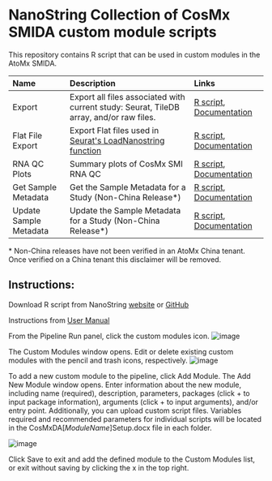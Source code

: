 NanoString Collection of CosMx SMIDA custom module scripts
=================
This repository contains R script that can be used in custom modules in the AtoMx SMIDA.
 

| Name              | Description                                                                                                                                                                                                                                                                                                                                                                                                                                         |Links|
| :---------------- | :-------------------------------------------------------------------------------------------------------------------------------------------------------------------------------------------------------------------------------------------------------------------------------------------------------------------------------------------------------------------------------------------------------------------------------------------------- |:------------------------|
| Export     | Export all files associated with current study: Seurat, TileDB array, and/or raw files.| [R script](https://github.com/Nanostring-Biostats/CosMxDACustomModules/blob/main/Export/CosMxDAExport.R), [Documentation](https://github.com/Nanostring-Biostats/CosMxDACustomModules/blob/main/Export/CosMxDAExportSetup.docx) | 
| Flat File Export     | Export Flat files used in [Seurat's LoadNanostring function](https://satijalab.org/seurat/articles/spatial_vignette_2#human-lung-nanostring-cosmx-spatial-molecular-imager)| [R script](https://github.com/Nanostring-Biostats/CosMxDACustomModules/blob/main/flatFileExport/flatFileExport.R), [Documentation](https://github.com/Nanostring-Biostats/CosMxDACustomModules/blob/main/flatFileExport/CosMxDAFlatFileExportSetup.docx) |  
| RNA QC Plots     | Summary plots of CosMx SMI RNA QC | [R script](https://github.com/Nanostring-Biostats/CosMxDACustomModules/blob/main/RNAQCPlots/QC_Module_Flowcell_Plots.R), [Documentation](https://github.com/Nanostring-Biostats/CosMxDACustomModules/blob/main/RNAQCPlots/CosMxDA_RNAQCPlotSetup.docx) | 
| Get Sample Metadata    | Get the Sample Metadata for a Study (Non-China Release*) | [R script](https://github.com/Nanostring-Biostats/CosMxDACustomModules/blob/main/SampleMetadata/GetSampleMetadata.R), [Documentation](https://github.com/Nanostring-Biostats/CosMxDACustomModules/blob/main/SampleMetadata/CosMxDAGetSampleMetadataSetup.docx) |
| Update Sample Metadata    | Update the Sample Metadata for a Study (Non-China Release*) | [R script](https://github.com/Nanostring-Biostats/CosMxDACustomModules/blob/main/SampleMetadata/UpdateSampleMetadata.R), [Documentation](https://github.com/Nanostring-Biostats/CosMxDACustomModules/blob/main/SampleMetadata/CosMxDAUpdateSampleMetadataSetup.docx) | 

\* Non-China releases have not been verified in an AtoMx China tenant. Once verified on a China tenant this disclaimer will be removed.  

## Instructions: 
Download R script from NanoString [website](https://nanostring.com/) or [GitHub](https://github.com/Nanostring-Biostats/CosMxDACustomModules) 

Instructions from [User Manual](https://university.nanostring.com/cosmx-smi-data-analysis-user-manual)

From the Pipeline Run panel, click the custom modules icon. 
![image](https://github.com/Nanostring-Biostats/CosMxDACustomModules/assets/40255151/bbf9e45f-f4d9-4b9f-9de2-9ef69304f0e4)

The Custom Modules window opens. Edit or delete existing custom modules with the pencil and trash icons, respectively.
![image](https://github.com/Nanostring-Biostats/CosMxDACustomModules/assets/40255151/53e82ef4-12d4-45a8-9be3-6f1fb853fbe6)

To add a new custom module to the pipeline, click Add Module. The Add New Module window opens. Enter information about the new module, including name (required), description, parameters, packages (click + to input package information), arguments (click + to input arguments), and/or entry point. Additionally, you can upload custom script files. Variables required and recommended parameters for individual scripts will be located in the CosMxDA[*ModuleName*]Setup.docx file in each folder.

![image](https://github.com/Nanostring-Biostats/CosMxDACustomModules/assets/40255151/ec77eccc-206d-4ed5-b955-481f6137019a)

Click Save to exit and add the defined module to the Custom Modules list, or exit without saving by clicking the x in the top right.
